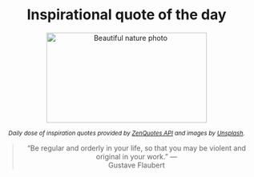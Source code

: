 
<div align="center">

# Inspirational quote of the day

<img src="./data/photo.jpeg" alt="Beautiful nature photo" width="320" height="180">

<sub><i>Daily dose of inspiration quotes provided by [ZenQuotes API](https://zenquotes.io/) and images by [Unsplash](https://unsplash.com/).</i></sub>


<blockquote>&ldquo;Be regular and orderly in your life, so that you may be violent and original in your work.&rdquo; &mdash; <footer>Gustave Flaubert</footer></blockquote>

</div>
